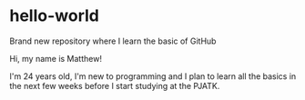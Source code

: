 # hello-world
Brand new repository where I learn the basic of GitHub

Hi, my name is Matthew!

I'm 24 years old, I'm new to programming and I plan to learn all the basics in the next few weeks before 
I start studying at the PJATK. 
